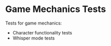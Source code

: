 # Game Mechanics Tests

Tests for game mechanics:

- Character functionality tests
- Whisper mode tests
